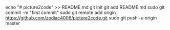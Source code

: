  echo "# picture2code" >> README.md
  git init
  git add README.md 
  sudo git commit -m "first commit"
  sudo git remote add origin https://github.com/zodiac4006/picture2code.git
  sudo git push -u origin master
